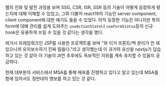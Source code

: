 웹의 진화 및 발전 과정을 보며 SSG, CSR, ISR, SSR 등의 기술이 어떻게 등장하게 됐는지에 대해 이해할 수 있었고, 그와 더불어 react19의 기능인 server component, client component에 대한 얘기도 들을 수 있었다. 아직 등장한 기능은 아니지만 특히 form에 대해 관리를 쉽게 도와주는 `useActionState`나 `useFormStatus`등의 신규 hook은 유용하게 쓰일 수 있을 것 같다는 생각을 했다. 

레거시 프레임워크인 JSP를 사용한 프로젝트를 보며 "와 이거 프론트/백 분리가 안 돼 있으니까 유지보수하기 진짜 힘들다."라고 생각했는데 이 과거의 유산을 nextjs가 답습하고 있는 것 같아 이 기술이 과연 추후에도 독보적인 지위를 계속 유지할 수 있을지 궁금하다. 

현재 대부분의 서비스에서 MSA를 통해 배포를 진행하고 있다고 알고 있는데 MSA를 함에 있어서도 정반대의 행보를 하고 있는 것 같다.
